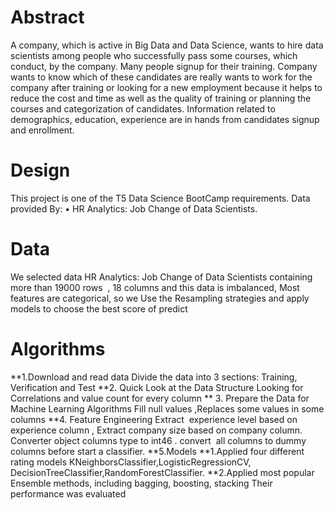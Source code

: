 # Abstract
A company, which is active in Big Data and Data Science, wants to hire data scientists among people who successfully pass some courses, which conduct, by the company. Many people signup for their training. Company wants to know which of these candidates are really wants to work for the company after training or looking for a new employment because it helps to reduce the cost and time as well as the quality of training or planning the courses and categorization of candidates. Information related to demographics, education, experience are in hands from candidates signup and enrollment.
# Design
This project is one of the T5 Data Science BootCamp
requirements. Data provided By:
• HR Analytics: Job Change of Data Scientists.
# Data
We selected data HR Analytics: Job Change of Data Scientists containing more than 19000 rows  , 18 columns and this
data is imbalanced, Most features are categorical, so we 
Use the Resampling strategies and apply models to choose the best score of predict
# Algorithms
**1.Download and read data
Divide the data into 3 sections: Training, Verification and
Test 
**2. Quick Look at the Data Structure
Looking for Correlations and value count for every column
** 3. Prepare the Data
for Machine Learning Algorithms
Fill null values ,Replaces some values in some columns
**4. Feature Engineering 
Extract  experience level based on experience column , Extract company size based on company column.
Converter object columns type to int46 .
convert  all columns to dummy columns before start a classifier.
**5.Models
**1.Applied four different rating models
KNeighborsClassifier,LogisticRegressionCV,
DecisionTreeClassifier,RandomForestClassifier.
**2.Applied  most popular Ensemble methods, including bagging, boosting, stacking
Their performance was evaluated
